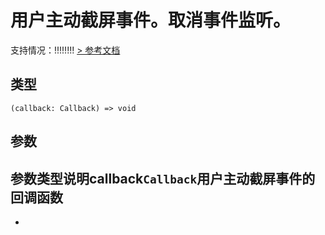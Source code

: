 # 用户主动截屏事件。取消事件监听。
支持情况：!!!!!!!!
[> 参考文档
](https://developers.weixin.qq.com/miniprogram/dev/api/device/screen/wx.offUserCaptureScreen.html)
## 类型[​](offUserCaptureScreen.html#类型)
```tsx
(callback: Callback) => void
```

## 参数[​](offUserCaptureScreen.html#参数)
参数类型说明callback`Callback`用户主动截屏事件的回调函数
- 
-
